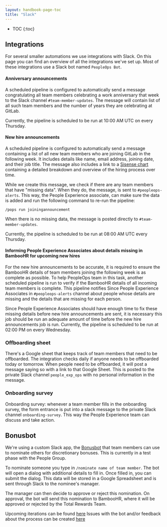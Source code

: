 ```yaml
---
layout: handbook-page-toc
title: "Slack"
---
```


- TOC
{:toc}

## Integrations

For several smaller automations we use integrations with Slack. On this
page you can find an overview of all the integrations we've set up. Most
of these integrations use a Slack bot named `PeopleOps Bot`.

#### Anniversary announcements

A scheduled pipeline is configured to automatically send a message
congratulating all team members celebrating a work anniversary that week to the
Slack channel `#team-member-updates`. The message will contain list of all such
team members and the number of years they are celebrating at GitLab.

Currently, the pipeline is scheduled to be run at 10:00 AM UTC on every
Thursday.

#### New hire announcements

A scheduled pipeline is configured to automatically send a message containing a
list of all new team members who are joining GitLab in the following week. It
includes details like name, email address, joining date, and their job title.
The message also includes a link to a [Sisense chart](https://app.periscopedata.com/app/gitlab/503779) containing a
detailed breakdown and overview of the hiring process over time.

While we create this message, we check if there are any team members that have
"missing data". When they do, the message, is sent to `#peopleops-alerts`. This
way, the People Experience associate, can make sure the data is added and run the
following command to re-run the pipeline:

```
/pops run joiningannouncement
```

When there is no missing data, the message is posted directly to `#team-member-updates`.

Currently, the pipeline is scheduled to be run at 08:00 AM UTC every
Thursday.

#### Informing People Experience Associates about details missing in BambooHR for upcoming new hires

For the new hire announcements to be accurate, it is required to ensure the
BambooHR details of team members joining the following week is as complete as
possible. To help PeopleOps team in this task, another scheduled pipeline is
run to verify if the BambooHR details of all incoming team members is complete.
This pipeline notifies Since People Experience Associates in `#peopleops-alerts` channel
about people whose details are missing and the details that are missing for each
person.

Since People Experience Associates should have enough time to fix these missing
details before new hire announcements are sent, it is necessary this job should
be run an adequate amount of time before the new hire announcements job is run.
Currently, the pipeline is scheduled to be run at 02:00 PM on every Wednesday.

### Offboarding sheet

There's a Google sheet that keeps track of team members that need to be offboarded.
The integration checks daily if anyone needs to be offboarded today or tomorrow. When
 people need to be offboarded, it will post a message saying so with a link to that
 Google Sheet. This is posted to the private Slack channel `people_exp_ops` with no
 personal information in the message.

### Onboarding survey
Onboarding survey: whenever a team member fills in the onboarding survey, the form entrance
is put into a slack message to the private Slack channel `onboarding-survey`. This way the
People Experience team can discuss and take action.

## Bonusbot
We're using a custom Slack app, the [Bonusbot](https://gitlab.com/gitlab-com/people-group/peopleops-eng/nominatorbot/) 
that team members can use to nominate others for discretionary bonuses. This is currently
in a test phase with the People Group. 

To nominate someone you type in `/nominate name of team member`. The bot will open a dialog
with additional details to fill in. Once filled in, you can submit the dialog. This data
will be stored in a Google Spreadsheet and is sent through Slack to the nominee's manager.

The manager can then decide to approve or reject this nomination. On approval, the bot will
send this nomination to BambooHR, where it will be approved or rejected by the Total Rewards
Team.

Upcoming iterations can be found [here](https://gitlab.com/groups/gitlab-com/people-group/peopleops-eng/-/boards/1655060?scope=all&utf8=%E2%9C%93&state=opened&label_name[]=p-nominatorbot)
Issues with the bot and/or feedback about the process can be created [here](https://gitlab.com/gitlab-com/people-group/peopleops-eng/nominatorbot/-/issues/new?issue%5Bassignee_id%5D=&issue%5Bmilestone_id%5D=)
